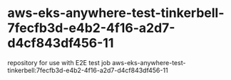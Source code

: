 # aws-eks-anywhere-test-tinkerbell-7fecfb3d-e4b2-4f16-a2d7-d4cf843df456-11
repository for use with E2E test job aws-eks-anywhere-test-tinkerbell:7fecfb3d-e4b2-4f16-a2d7-d4cf843df456-11
